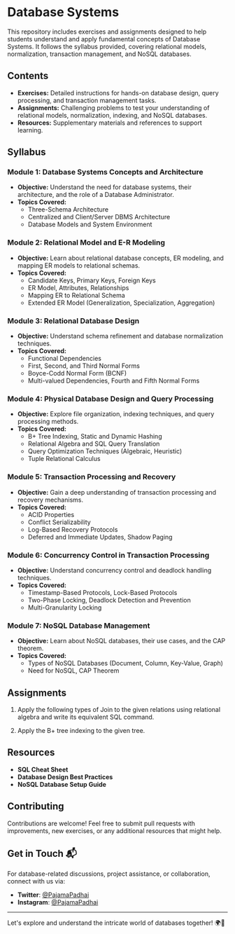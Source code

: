 # Database Systems 

This repository includes exercises and assignments designed to help students understand and apply fundamental concepts of Database Systems. It follows the syllabus provided, covering relational models, normalization, transaction management, and NoSQL databases.

## Contents

- **Exercises:** Detailed instructions for hands-on database design, query processing, and transaction management tasks.
- **Assignments:** Challenging problems to test your understanding of relational models, normalization, indexing, and NoSQL databases.
- **Resources:** Supplementary materials and references to support learning.

## Syllabus

### Module 1: Database Systems Concepts and Architecture
- **Objective:** Understand the need for database systems, their architecture, and the role of a Database Administrator.
- **Topics Covered:**
  - Three-Schema Architecture
  - Centralized and Client/Server DBMS Architecture
  - Database Models and System Environment

### Module 2: Relational Model and E-R Modeling
- **Objective:** Learn about relational database concepts, ER modeling, and mapping ER models to relational schemas.
- **Topics Covered:**
  - Candidate Keys, Primary Keys, Foreign Keys
  - ER Model, Attributes, Relationships
  - Mapping ER to Relational Schema
  - Extended ER Model (Generalization, Specialization, Aggregation)

### Module 3: Relational Database Design
- **Objective:** Understand schema refinement and database normalization techniques.
- **Topics Covered:**
  - Functional Dependencies
  - First, Second, and Third Normal Forms
  - Boyce-Codd Normal Form (BCNF)
  - Multi-valued Dependencies, Fourth and Fifth Normal Forms

### Module 4: Physical Database Design and Query Processing
- **Objective:** Explore file organization, indexing techniques, and query processing methods.
- **Topics Covered:**
  - B+ Tree Indexing, Static and Dynamic Hashing
  - Relational Algebra and SQL Query Translation
  - Query Optimization Techniques (Algebraic, Heuristic)
  - Tuple Relational Calculus

### Module 5: Transaction Processing and Recovery
- **Objective:** Gain a deep understanding of transaction processing and recovery mechanisms.
- **Topics Covered:**
  - ACID Properties
  - Conflict Serializability
  - Log-Based Recovery Protocols
  - Deferred and Immediate Updates, Shadow Paging

### Module 6: Concurrency Control in Transaction Processing
- **Objective:** Understand concurrency control and deadlock handling techniques.
- **Topics Covered:**
  - Timestamp-Based Protocols, Lock-Based Protocols
  - Two-Phase Locking, Deadlock Detection and Prevention
  - Multi-Granularity Locking

### Module 7: NoSQL Database Management
- **Objective:** Learn about NoSQL databases, their use cases, and the CAP theorem.
- **Topics Covered:**
  - Types of NoSQL Databases (Document, Column, Key-Value, Graph)
  - Need for NoSQL, CAP Theorem

## Assignments

1. Apply the following types of Join to the given relations using relational algebra and write its equivalent SQL command.

2. Apply the B+ tree indexing to the given tree. 


## Resources

- **SQL Cheat Sheet**
- **Database Design Best Practices**
- **NoSQL Database Setup Guide**

## Contributing

Contributions are welcome! Feel free to submit pull requests with improvements, new exercises, or any additional resources that might help.

## Get in Touch 📬

For database-related discussions, project assistance, or collaboration, connect with us via:

- **Twitter**: [@PajamaPadhai](https://twitter.com/PajamaPadhai)
- **Instagram**: [@PajamaPadhai](https://instagram.com/PajamaPadhai)

---

Let's explore and understand the intricate world of databases together! 🌍💾
